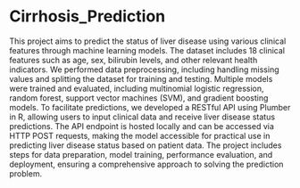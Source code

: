 # Cirrhosis_Prediction
This project aims to predict the status of liver disease using various clinical features through machine learning models. The dataset includes 18 clinical features such as age, sex, bilirubin levels, and other relevant health indicators. We performed data preprocessing, including handling missing values and splitting the dataset for training and testing. Multiple models were trained and evaluated, including multinomial logistic regression, random forest, support vector machines (SVM), and gradient boosting models. To facilitate predictions, we developed a RESTful API using Plumber in R, allowing users to input clinical data and receive liver disease status predictions. The API endpoint is hosted locally and can be accessed via HTTP POST requests, making the model accessible for practical use in predicting liver disease status based on patient data. The project includes steps for data preparation, model training, performance evaluation, and deployment, ensuring a comprehensive approach to solving the prediction problem.
